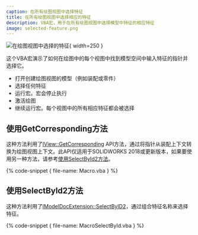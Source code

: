 ```yaml
---
caption: 在所有绘图视图中选择特征
title: 在所有绘图视图中选择相应的特征
description: VBA宏，用于在所有绘图视图中选择模型中特征的相应特征
image: selected-feature.png
---
```

![在绘图视图中选择的特征](selected-feature.png){ width=250 }

这个VBA宏演示了如何在绘图中的每个视图中找到模型空间中输入特征的指针并选择它。

* 打开创建绘图视图的模型（例如装配或零件）
* 选择任何特征
* 运行宏。宏会停止执行
* 激活绘图
* 继续运行宏。每个视图中的所有相应特征都会被选择

## 使用GetCorresponding方法

这种方法利用了[IView::GetCorresponding](https://help.solidworks.com/2018/English/api/sldworksapi/SolidWorks.Interop.sldworks~SolidWorks.Interop.sldworks.IView~GetCorresponding.html) API方法，通过将指针从装配上下文转换为绘图视图上下文。此API仅适用于SOLIDWORKS 2018或更新版本，如果要使用另一种方法，请参考[使用SelectById2方法](#使用SelectById2方法)。

{% code-snippet { file-name: Macro.vba } %}

## 使用SelectById2方法

这种方法利用了[IModelDocExtension::SelectByID2](https://help.solidworks.com/2017/english/api/sldworksapi/solidworks.interop.sldworks~solidworks.interop.sldworks.imodeldocextension~selectbyid2.html)，通过组合特征名称来选择特征。

{% code-snippet { file-name: MacroSelectById.vba } %}